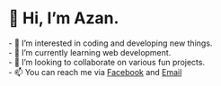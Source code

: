 <h1> 👋 Hi, I’m Azan.</h1>
- 👀 I’m interested in coding and developing new things.<br>
- 🌱 I’m currently learning web development.<br>
- 💞️ I’m looking to collaborate on various fun projects.<br>
- 📫 You can reach me via <a href="https://www.facebook.com/azan.01203">Facebook</a> and <a href="mailto:azanrashid26@gmail.com">Email</a>

<!---
Azi-01/Azi-01 is a ✨ special ✨ repository because its `README.md` (this file) appears on your GitHub profile.
You can click the Preview link to take a look at your changes.
--->
